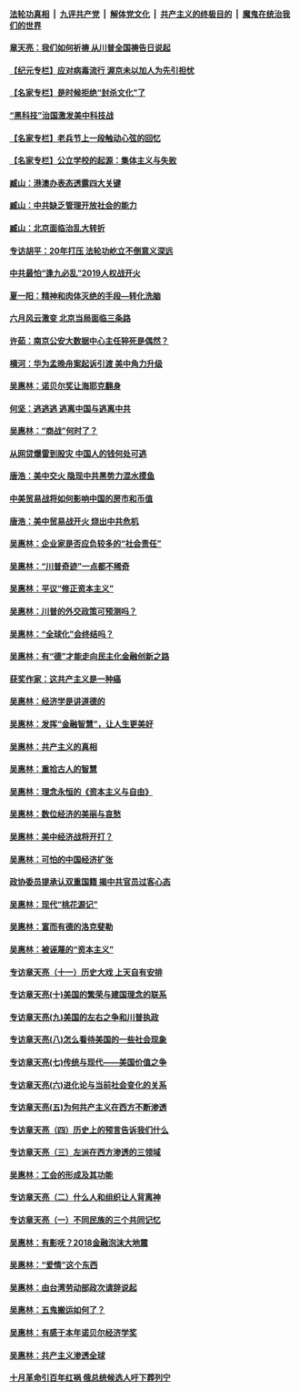 ####  [法轮功真相](../../../../basic/blob/master/README.md?t=06281202) &nbsp;|&nbsp; [九评共产党](../../../../9ping.md/blob/master/README.md?t=06281202) &nbsp;|&nbsp; [解体党文化](../../../../jtdwh.md/blob/master/README.md?t=06281202)  &nbsp;|&nbsp; [共产主义的终极目的](../../../../gczydzjmd.md/blob/master/README.md?t=06281202) &nbsp;|&nbsp; [魔鬼在统治我们的世界](../../../../mgztzwmdsj.md/blob/master/README.md?t=06281202) 

#### [章天亮：我们如何祈祷 从川普全国祷告日说起](../pages/nsc423/n11944627.md?t=06281202) 

#### [【纪元专栏】应对病毒流行 渥京未以加人为先引担忧](../pages/nsc423/n11875714.md?t=06281202) 

#### [【名家专栏】是时候拒绝“封杀文化”了](../pages/nsc423/n11814093.md?t=06281202) 

#### [“黑科技”治国激发美中科技战](../pages/nsc423/n11638056.md?t=06281202) 

#### [【名家专栏】老兵节上一段触动心弦的回忆](../pages/nsc423/n11646016.md?t=06281202) 

#### [【名家专栏】公立学校的起源：集体主义与失败](../pages/nsc423/n11601833.md?t=06281202) 

#### [臧山：港澳办表态透露四大关键](../pages/nsc423/n11421628.md?t=06281202) 

#### [臧山：中共缺乏管理开放社会的能力](../pages/nsc423/n11407457.md?t=06281202) 

#### [臧山：北京面临治乱大转折](../pages/nsc423/n11406895.md?t=06281202) 

#### [专访胡平：20年打压 法轮功屹立不倒意义深远](../pages/nsc423/n11398800.md?t=06281202) 

#### [中共最怕“逢九必乱”2019人权战开火](../pages/nsc423/n11385248.md?t=06281202) 

#### [夏一阳：精神和肉体灭绝的手段—转化洗脑](../pages/nsc423/n11368250.md?t=06281202) 

#### [六月风云激变 北京当局面临三条路](../pages/nsc423/n11313668.md?t=06281202) 

#### [许茹：南京公安大数据中心主任猝死是偶然？](../pages/nsc423/n11064744.md?t=06281202) 

#### [横河：华为孟晚舟案起诉引渡 美中角力升级](../pages/nsc423/n11027230.md?t=06281202) 

#### [吴惠林：诺贝尔奖让海耶克翻身](../pages/nsc423/n10890049.md?t=06281202) 

#### [何坚：逃逃逃 逃离中国与逃离中共](../pages/nsc423/n10592891.md?t=06281202) 

#### [吴惠林：“商战”何时了？](../pages/nsc423/n10573558.md?t=06281202) 

#### [从网贷爆雷到股灾 中国人的钱何处可逃](../pages/nsc423/n10572800.md?t=06281202) 

#### [唐浩：美中交火 隐现中共黑势力混水摸鱼](../pages/nsc423/n10544040.md?t=06281202) 

#### [中美贸易战将如何影响中国的房市和币值](../pages/nsc423/n10543697.md?t=06281202) 

#### [唐浩：美中贸易战开火 烧出中共危机](../pages/nsc423/n10540126.md?t=06281202) 

#### [吴惠林：企业家是否应负较多的“社会责任”](../pages/nsc423/n10535022.md?t=06281202) 

#### [吴惠林：“川普奇迹”一点都不稀奇](../pages/nsc423/n10512808.md?t=06281202) 

#### [吴惠林：平议“修正资本主义”](../pages/nsc423/n10495724.md?t=06281202) 

#### [吴惠林：川普的外交政策可预测吗？](../pages/nsc423/n10462387.md?t=06281202) 

#### [吴惠林：“全球化”会终结吗？](../pages/nsc423/n10452838.md?t=06281202) 

#### [吴惠林：有“德”才能走向民主化金融创新之路](../pages/nsc423/n10432292.md?t=06281202) 

#### [获奖作家：这共产主义是一种癌](../pages/nsc423/n10431541.md?t=06281202) 

#### [吴惠林：经济学是讲道德的](../pages/nsc423/n10398014.md?t=06281202) 

#### [吴惠林：发挥“金融智慧”，让人生更美好](../pages/nsc423/n10375019.md?t=06281202) 

#### [吴惠林：共产主义的真相](../pages/nsc423/n10351394.md?t=06281202) 

#### [吴惠林：重拾古人的智慧](../pages/nsc423/n10337691.md?t=06281202) 

#### [吴惠林：理念永恒的《资本主义与自由》](../pages/nsc423/n10316274.md?t=06281202) 

#### [吴惠林：数位经济的美丽与哀愁](../pages/nsc423/n10292946.md?t=06281202) 

#### [吴惠林：美中经济战将开打？](../pages/nsc423/n10258825.md?t=06281202) 

#### [吴惠林：可怕的中国经济扩张](../pages/nsc423/n10219147.md?t=06281202) 

#### [政协委员提承认双重国籍 揭中共官员过客心态](../pages/nsc423/n10208809.md?t=06281202) 

#### [吴惠林：现代“桃花源记”](../pages/nsc423/n10185234.md?t=06281202) 

#### [吴惠林：富而有德的洛克斐勒](../pages/nsc423/n10142264.md?t=06281202) 

#### [吴惠林：被诬蔑的“资本主义”](../pages/nsc423/n10124816.md?t=06281202) 

#### [专访章天亮（十一）历史大戏 上天自有安排](../pages/nsc423/n10094905.md?t=06281202) 

#### [专访章天亮(十)美国的繁荣与建国理念的联系](../pages/nsc423/n10094899.md?t=06281202) 

#### [专访章天亮(九)美国的左右之争和川普执政](../pages/nsc423/n10094889.md?t=06281202) 

#### [专访章天亮(八)怎么看待美国的一些社会现象](../pages/nsc423/n10094857.md?t=06281202) 

#### [专访章天亮(七)传统与现代——美国价值之争](../pages/nsc423/n10093140.md?t=06281202) 

#### [专访章天亮(六)进化论与当前社会变化的关系](../pages/nsc423/n10092036.md?t=06281202) 

#### [专访章天亮(五)为何共产主义在西方不断渗透](../pages/nsc423/n10083620.md?t=06281202) 

#### [专访章天亮（四）历史上的预言告诉我们什么](../pages/nsc423/n10083606.md?t=06281202) 

#### [专访章天亮（三）左派在西方渗透的三领域](../pages/nsc423/n10081115.md?t=06281202) 

#### [吴惠林：工会的形成及其功能](../pages/nsc423/n10080633.md?t=06281202) 

#### [专访章天亮（二）什么人和组织让人背离神](../pages/nsc423/n10076637.md?t=06281202) 

#### [专访章天亮（一）不同民族的三个共同记忆](../pages/nsc423/n10074188.md?t=06281202) 

#### [吴惠林：有影呒？2018金融泡沫大地震](../pages/nsc423/n10040534.md?t=06281202) 

#### [吴惠林：“爱情”这个东西](../pages/nsc423/n10019423.md?t=06281202) 

#### [吴惠林：由台湾劳动部政次请辞说起](../pages/nsc423/n9979679.md?t=06281202) 

#### [吴惠林：五鬼搬运如何了？](../pages/nsc423/n9925338.md?t=06281202) 

#### [吴惠林：有感于本年诺贝尔经济学奖](../pages/nsc423/n9871883.md?t=06281202) 

#### [吴惠林：共产主义渗透全球](../pages/nsc423/n9812748.md?t=06281202) 

#### [十月革命引百年红祸 俄总统候选人吁下葬列宁](../pages/nsc423/n9810182.md?t=06281202) 

